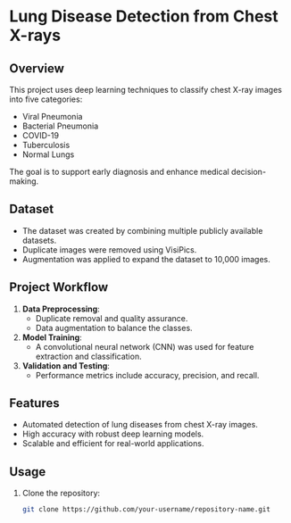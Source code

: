 # Lung Disease Detection from Chest X-rays

## Overview
This project uses deep learning techniques to classify chest X-ray images into five categories:
- Viral Pneumonia
- Bacterial Pneumonia
- COVID-19
- Tuberculosis
- Normal Lungs

The goal is to support early diagnosis and enhance medical decision-making.

## Dataset
- The dataset was created by combining multiple publicly available datasets.
- Duplicate images were removed using VisiPics.
- Augmentation was applied to expand the dataset to 10,000 images.

## Project Workflow
1. **Data Preprocessing**:
   - Duplicate removal and quality assurance.
   - Data augmentation to balance the classes.
2. **Model Training**:
   - A convolutional neural network (CNN) was used for feature extraction and classification.
3. **Validation and Testing**:
   - Performance metrics include accuracy, precision, and recall.

## Features
- Automated detection of lung diseases from chest X-ray images.
- High accuracy with robust deep learning models.
- Scalable and efficient for real-world applications.

## Usage
1. Clone the repository:
   ```bash
   git clone https://github.com/your-username/repository-name.git
